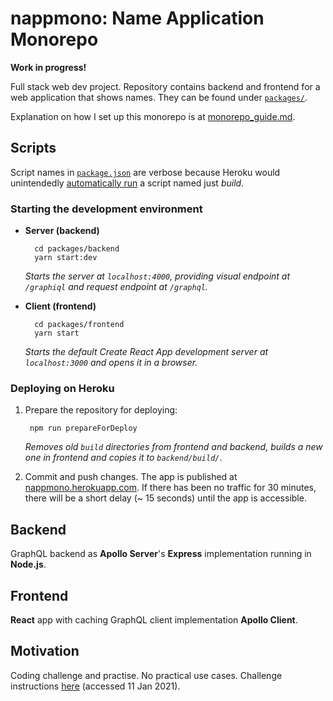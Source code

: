 # nappmono: Name Application Monorepo

**Work in progress!**

Full stack web dev project. Repository contains backend and frontend for a web application that shows names. They can be found under [`packages/`](packages).

Explanation on how I set up this monorepo is at [monorepo_guide.md](monorepo_guide.md).

## Scripts

Script names in [`package.json`](package.json) are verbose because Heroku would unintendedly [automatically run](https://devcenter.heroku.com/changelog-items/1557) a script named just *build*.

### Starting the development environment

* **Server (backend)**

        cd packages/backend
        yarn start:dev

  *Starts the server at `localhost:4000`, providing visual endpoint at `/graphiql` and request endpoint at `/graphql`.*

* **Client (frontend)**

        cd packages/frontend
        yarn start
  
  *Starts the default *Create React App* development server at `localhost:3000` and opens it in a browser.*

### Deploying on Heroku

1. Prepare the repository for deploying:

        npm run prepareForDeploy

    *Removes old `build` directories from frontend and backend, builds a new one in frontend and copies it to `backend/build/`*.

2. Commit and push changes. The app is published at [nappmono.herokuapp.com](https://nappmono.herokuapp.com/). If there has been no traffic for 30 minutes, there will be a short delay (~ 15 seconds) until the app is accessible.

## Backend

GraphQL backend as **Apollo Server**'s **Express** implementation running in **Node.js**.

## Frontend

**React** app with caching GraphQL client implementation **Apollo Client**.

## Motivation

Coding challenge and practise. No practical use cases. Challenge instructions [here](https://github.com/solita/dev-academy-2021) (accessed 11 Jan 2021).